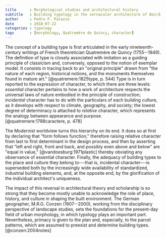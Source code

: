 ```yaml
---
title      : Morphological studies and architectural history
subtitle   : Building typology in the vernacular architecture of Beirã
author     : Pedro P. Palazzo
date       : 2018-07-22
categories : typology
tags       : [morphology, Quatremère de Quincy, character]
---
```


The concept of a building type is first articulated
in the early nineteenth-century writings of
French theoretician Quatremère de Quincy (1755--1849).
The definition of type is closely associated with
imitation as a guiding principle of classicism and,
conversely, opposed to the notion of exemplar model.
It consists in tracing back to an "original principle"
drawn from "the nature of each region, historical notions,
and the monuments themselves found in mature art."
[@quatremere:1825type, p. 544]
Type is in turn reported to the expression of character,
to which there are three levels:
*essential* character pertains to how a work of architecture
respects the universal laws of nature embodied
in the principle of construction;
*incidental* character has to do with the particulars
of each building culture, as it develops with respect
to climate, geography, and society;
the lowest degree of determinacy is attached to
*relative* character, which represents the analogy
between appearance and purpose.
[@quatremere:1788caractere, p. 478]

The Modernist worldview turns this hierarchy on its end.
It does so at first
by declaring that "form follows function,"
therefore raising relative character from last to
first determinant in the design process,
and then by asserting that
"left and right, front and back, and possibly even
above and below" are "equal in value,"
[@vandoesburg:1971plastic]
thereby obviating any observance of essential character.
Finally, the adequacy of building types to
the place and culture they belong to---that is,
incidental character---is superseded both
by the increasingly wide availability of
standardized, industrial building elements,
and, at the opposite end, by the glorification of
the individual architect's uniqueness.

The impact of this reversal in architectural theory
and scholarship is so strong that they become mostly
unable to acknowledge the role of place,
history, and culture in shaping the built environment.
The German geographer, M.R.G. Conzen (1907--2000),
working from the disciplinary perspective of
landscape studies, sets the foundations for
the present-day field of urban morphology,
in which typology plays an important part.
Nevertheless, primacy is given to the plan and,
especially, to the parcel patterns, which are
assumed to preexist and determine building types.
[@conzen:2004notes]

